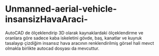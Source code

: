 # Unmanned-aerial-vehicle-insansizHavaAraci-
AutoCAD de ölçeklendirip 3D olarak kaynaklardaki ölçeklendirme ve oranlara göre sadece kaba iskeletini gövde, baş, kanatlar ve kuyruk tasalayıp çizdiğim insansız hava aracının renklendirilmiş görsel hali mevct olmakla birlikte autocad dosyası da mevcuttur.
